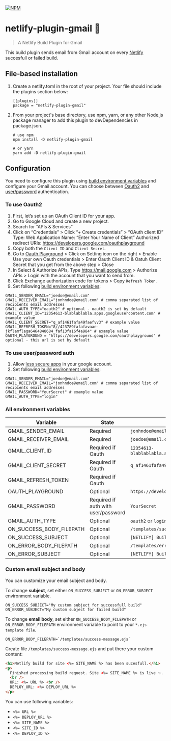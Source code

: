 [![NPM](https://nodei.co/npm/netlify-plugin-gmail.png?compact=true)](https://npmjs.org/package/netlify-plugin-gmail)

# netlify-plugin-gmail 📨

> A Netlify Build Plugin for Gmail

This build plugin sends email from Gmail account on every
[Netlify](https://www.netlify.com/) succesfull or failed build.

## File-based installation

1. Create a netlify.toml in the root of your project. Your file should include
   the plugins section below:

   ```shell
   [[plugins]]
   package = "netlify-plugin-gmail"
   ```

2. From your project's base directory, use npm, yarn, or any other Node.js
   package manager to add this plugin to devDependencies in package.json.

   ```shell
   # use npm
   npm install -D netlify-plugin-gmail

   # or yarn
   yarn add -D netlify-plugin-gmail
   ```

## Configuration

You need to configure this plugin using
[build environment variables](https://docs.netlify.com/configure-builds/environment-variables/)
and configure your Gmail account. You can choose between
[Oauth2](#to-use-oauth2) and [user/password](#to-use-userpassword-auth)
authentication.

### To use **Oauth2**

1. First, let’s set up an OAuth Client ID for your app.
2. Go to Google Cloud and create a new project.
3. Search for “APIs & Services”
4. Click on “Credentials” > Click “+ Create credentials” > “OAuth client ID”
   Type: Web Application Name: “Enter Your Name of Client” Authorized redirect
   URIs: <https://developers.google.com/oauthplayground>
5. Copy both the `Client ID` and `Client Secret`.
6. Go to [Oauth Playground](https://developers.google.com/oauthplayground) >
   Click on Setting icon on the right > Enable Use your own Oauth credentials >
   Enter Oauth Client ID & Oatuh Client Secret that you get from the above
   step > Close
7. In Select & Authorize APIs, Type <https://mail.google.com> > Authorize APIs >
   Login with the account that you want to send from.
8. Click Exchange authorization code for tokens > Copy `Refresh Token`.
9. Set following
   [build environment variables](https://docs.netlify.com/configure-builds/environment-variables/):

```shell
GMAIL_SENDER_EMAIL="joedoe@email.com"
GMAIL_RECEIVER_EMAIL="jonhndoe@email.com" # comma separated list of recipients email addresses
GMAIL_AUTH_TYPE="oauth2" # optional - oauth2 is set by default
GMAIL_CLIENT_ID="12354613-blablablabla.apps.googleusercontent.com" # example value
GMAIL_CLIENT_SECRET="q_af1461fafa49faefvv3" # example value
GMAIL_REFRESH_TOKEN="8//423789fafafavaae-jkflamflaga6464848684_faf13fa16f4a984" # example value
OAUTH_PLAYGROUND = "https://developers.google.com/oauthplayground" # optional - this url is set by default
```

### To use **user/password auth**

1. Allow
   [less secure apps](https://myaccount.google.com/lesssecureapps?pli=1&rapt=AEjHL4PfzYBkjM-DQN1cmN1HAEp-sTofABeLfuoBW8roI-GV3opBpU3vg8biEJ-U-hSSQ-B1Vkw24nXrG3dW-mvCxJy8pEOl1g)
   in your google account.
2. Set following
   [build environment variables](https://docs.netlify.com/configure-builds/environment-variables/):

```shell
GMAIL_SENDER_EMAIL="joedoe@email.com"
GMAIL_RECEIVER_EMAIL="jonhndoe@email.com" # comma separated list of recipients email addresses
GMAIL_PASSWORD="YourSecret" # example value
GMAIL_AUTH_TYPE="login"
```

### All environment variables

| Variable                 | State                               | Example                                            | Default value                                 |
| ------------------------ | ----------------------------------- | -------------------------------------------------- | --------------------------------------------- |
| GMAIL_SENDER_EMAIL       | Required                            | `jonhndoe@email.com`                               |                                               |
| GMAIL_RECEIVER_EMAIL     | Required                            | `joedoe@email.com, johndoe@email.com`              |                                               |
| GMAIL_CLIENT_ID          | Required if Oauth                   | `12354613-blablablabla.apps.googleusercontent.com` |                                               |
| GMAIL_CLIENT_SECRET      | Required if Oauth                   | `q_af1461fafa49faefvv3`                            |                                               |
| GMAIL_REFRESH_TOKEN      | Required if Oauth                   |                                                    |                                               |
| OAUTH_PLAYGROUND         | Optional                            | `https://developers.google.com/oauthplayground`    | https://developers.google.com/oauthplayground |
| GMAIL_PASSWORD           | Required if auth with user/password | `YourSecret`                                       |                                               |
| GMAIL_AUTH_TYPE          | Optional                            | `oauth2` or `login`                                | oauth2                                        |
| ON_SUCCESS_BODY_FILEPATH | Optional                            | `/templates/success-message.ejs`                   | ${\_\_dirname}/templates/onSuccess.ejs        |
| ON_SUCCESS_SUBJECT       | Optional                            | `[NETLIFY] Build successfull 🎉`                   | [NETLIFY] Build successfull 🎉                |
| ON_ERROR_BODY_FILEPATH   | Optional                            | `/templates/error-message.ejs`                     | ${\_\_dirname}/templates/onError.ejs          |
| ON_ERROR_SUBJECT         | Optional                            | `[NETLIFY] Build unsuccessfull ❌`                 | [NETLIFY] Build unsuccessfull ❌              |

### Custom email subject and body

You can customize your email subject and body.

To change **subject**, set either `ON_SUCCESS_SUBJECT` or `ON_ERROR_SUBJECT`
environment variable.

```shell
ON_SUCCESS_SUBJECT="My custom subject for successfull build"
ON_ERROR_SUBJECT="My custom subject for failed build"
```

To change **email body**, set either `ON_SUCCESS_BODY_FILEPATH` or
`ON_ERROR_BODY_FILEPATH` environment variable to point to your
`*.ejs template file`.

```shell
ON_ERROR_BODY_FILEPATH=`/templates/success-message.ejs`
```

Create file `/templates/success-message.ejs` and put there your custom content:

```html
<h1>Netlify build for site <%= SITE_NAME %> has been sucesfull.</h1>
<p>
  Finished processing build request. Site <%= SITE_NAME %> is live ✨.
  <br />
  URL: <%= URL %> <br />
  DEPLOY_URL: <%= DEPLOY_URL %>
</p>
```

You can use following variables:

- `<%= URL %>`
- `<%= DEPLOY_URL %>`
- `<%= SITE_NAME %>`
- `<%= SITE_ID %>`
- `<%= DEPLOY_ID %>`
